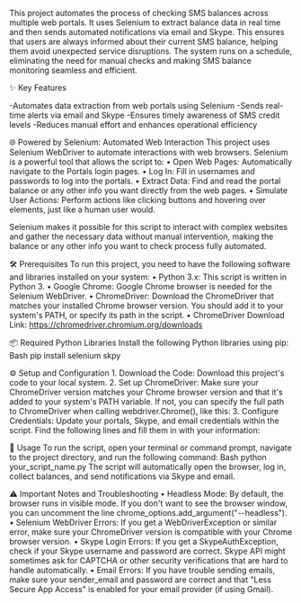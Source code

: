 This project automates the process of checking SMS balances across multiple web portals. It uses Selenium to extract balance data in real time and then sends automated notifications via email and Skype. 
This ensures that users are always informed about their current SMS balance, helping them avoid unexpected service disruptions.
The system runs on a schedule, eliminating the need for manual checks and making SMS balance monitoring seamless and efficient.

✨ Key Features

-Automates data extraction from web portals using Selenium
-Sends real-time alerts via email and Skype
-Ensures timely awareness of SMS credit levels
-Reduces manual effort and enhances operational efficiency


🌐 Powered by Selenium: Automated Web Interaction
This project uses Selenium WebDriver to automate interactions with web browsers. Selenium is a powerful tool that allows the script to:
•
Open Web Pages: Automatically navigate to the Portals login pages.
•
Log In: Fill in usernames and passwords to log into the portals.
•
Extract Data: Find and read the portal balance or any other info you want directly from the web pages.
•
Simulate User Actions: Perform actions like clicking buttons and hovering over elements, just like a human user would.


Selenium makes it possible for this script to interact with complex websites and gather the necessary data without manual intervention, making the balance or any other info you want to check process fully automated.


🛠️ Prerequisites
To run this project, you need to have the following software and libraries installed on your system:
•
Python 3.x: This script is written in Python 3.
•
Google Chrome: Google Chrome browser is needed for the Selenium WebDriver.
•
ChromeDriver: Download the ChromeDriver that matches your installed Chrome browser version. You should add it to your system's PATH, or specify its path in the script.
•
ChromeDriver Download Link: https://chromedriver.chromium.org/downloads



📦 Required Python Libraries
Install the following Python libraries using pip:
Bash
pip install selenium skpy


⚙️ Setup and Configuration
1.
Download the Code: Download this project's code to your local system.
2.
Set up ChromeDriver: Make sure your ChromeDriver version matches your Chrome browser version and that it's added to your system's PATH variable. If not, you can specify the full path to ChromeDriver when calling webdriver.Chrome(), like this:
3.
Configure Credentials: Update your portals, Skype, and email credentials within the script. Find the following lines and fill them in with your information:


🚀 Usage
To run the script, open your terminal or command prompt, navigate to the project directory, and run the following command:
Bash
python your_script_name.py
The script will automatically open the browser, log in, collect balances, and send notifications via Skype and email.



⚠️ Important Notes and Troubleshooting
•
Headless Mode: By default, the browser runs in visible mode. If you don't want to see the browser window, you can uncomment the line chrome_options.add_argument("--headless").
•
Selenium WebDriver Errors: If you get a WebDriverException or similar error, make sure your ChromeDriver version is compatible with your Chrome browser version.
•
Skype Login Errors: If you get a SkypeAuthException, check if your Skype username and password are correct. Skype API might sometimes ask for CAPTCHA or other security verifications that are hard to handle automatically.
•
Email Errors: If you have trouble sending emails, make sure your sender_email and password are correct and that "Less Secure App Access" is enabled for your email provider (if using Gmail).


